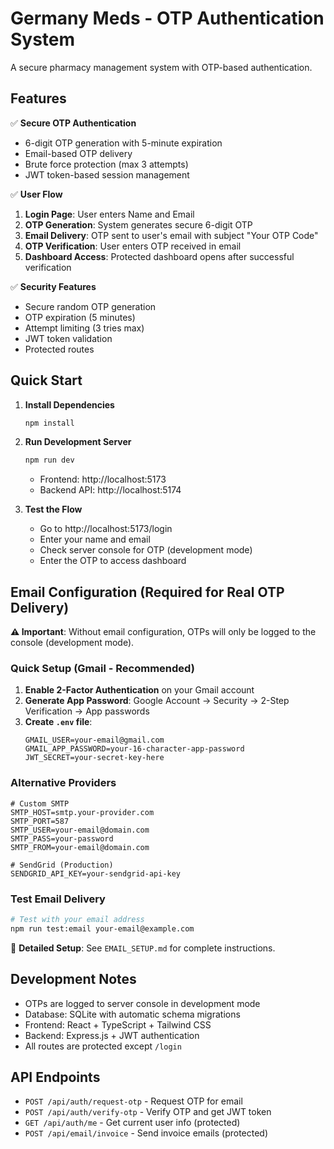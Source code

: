 # Germany Meds - OTP Authentication System

A secure pharmacy management system with OTP-based authentication.

## Features

✅ **Secure OTP Authentication**
- 6-digit OTP generation with 5-minute expiration
- Email-based OTP delivery
- Brute force protection (max 3 attempts)
- JWT token-based session management

✅ **User Flow**
1. **Login Page**: User enters Name and Email
2. **OTP Generation**: System generates secure 6-digit OTP
3. **Email Delivery**: OTP sent to user's email with subject "Your OTP Code"
4. **OTP Verification**: User enters OTP received in email
5. **Dashboard Access**: Protected dashboard opens after successful verification

✅ **Security Features**
- Secure random OTP generation
- OTP expiration (5 minutes)
- Attempt limiting (3 tries max)
- JWT token validation
- Protected routes

## Quick Start

1. **Install Dependencies**
   ```bash
   npm install
   ```

2. **Run Development Server**
   ```bash
   npm run dev
   ```
   - Frontend: http://localhost:5173
   - Backend API: http://localhost:5174

3. **Test the Flow**
   - Go to http://localhost:5173/login
   - Enter your name and email
   - Check server console for OTP (development mode)
   - Enter the OTP to access dashboard

## Email Configuration (Required for Real OTP Delivery)

**⚠️ Important**: Without email configuration, OTPs will only be logged to the console (development mode).

### Quick Setup (Gmail - Recommended)

1. **Enable 2-Factor Authentication** on your Gmail account
2. **Generate App Password**: Google Account → Security → 2-Step Verification → App passwords
3. **Create `.env` file**:
   ```env
   GMAIL_USER=your-email@gmail.com
   GMAIL_APP_PASSWORD=your-16-character-app-password
   JWT_SECRET=your-secret-key-here
   ```

### Alternative Providers

```env
# Custom SMTP
SMTP_HOST=smtp.your-provider.com
SMTP_PORT=587
SMTP_USER=your-email@domain.com
SMTP_PASS=your-password
SMTP_FROM=your-email@domain.com

# SendGrid (Production)
SENDGRID_API_KEY=your-sendgrid-api-key
```

### Test Email Delivery

```bash
# Test with your email address
npm run test:email your-email@example.com
```

📖 **Detailed Setup**: See `EMAIL_SETUP.md` for complete instructions.

## Development Notes

- OTPs are logged to server console in development mode
- Database: SQLite with automatic schema migrations
- Frontend: React + TypeScript + Tailwind CSS
- Backend: Express.js + JWT authentication
- All routes are protected except `/login`

## API Endpoints

- `POST /api/auth/request-otp` - Request OTP for email
- `POST /api/auth/verify-otp` - Verify OTP and get JWT token
- `GET /api/auth/me` - Get current user info (protected)
- `POST /api/email/invoice` - Send invoice emails (protected)
